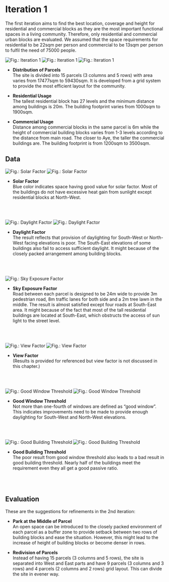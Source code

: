 
# Iteration 1

The first iteration aims to find the best location, coverage and height for residential and commercial blocks as they are the most important functional spaces in a living community. Therefore, only residential and commercial urban blocks are evaluated. We assumed that the space requirements for residential to be 22sqm per person and commercial to be 13sqm per person to fulfil the need of 75000 people.

![Fig.: Iteration 1](imgs/OP1_1BUILDING.jpg)
![Fig.: Iteration 1](imgs/OP1_2BUILDING.jpg)
![Fig.: Iteration 1](imgs/OP1_3BUILDING.jpg)

* **Distribution of Parcels**</br>
The site is divided into 15 parcels (3 columns and 5 rows) with area varies from 17477sqm to 59430sqm. It is developed from a grid system to provide the most efficient layout for the community.

* **Residential Usage**</br>
The tallest residential block has 27 levels and the minimum distance among buildings is 20m. The building footprint varies from 1000sqm to 1900sqm. 

* **Commercial Usage**</br>
Distance among commercial blocks in the same parcel is 6m while the height of commercial building blocks varies from 1-3 levels according to the distance from main road. The closer to Aye, the taller the commercial buildings are. The building footprint is from 1200sqm to 3500sqm.

## Data
![Fig.: Solar Factor](imgs/OP1_1SOLARFACTOR.jpg)
![Fig.: Solar Factor](imgs/OP1_2SOLARFACTOR.jpg)
* **Solar Factor**</br>
Blue color indicates space having good value for solar factor. Most of the buildings do not have excessive heat gain from sunlight except residential blocks at North-West.</br>
</br>
</br>

![Fig.: Daylight Factor](imgs/OP1_1DAYLIGHTFACTOR.jpg)
![Fig.: Daylight Factor](imgs/OP1_2DAYLIGHTFACTOR.jpg)
* **Daylight Factor**</br>
The result reflects that provision of daylighting for South-West or North-West facing elevations is poor. The South-East elevations of some buildings also fail to access sufficient daylight. It might because of the closely packed arrangement among building blocks.</br>

</br>
</br>

![Fig.: Sky Exposure Factor](imgs/OP1_3SKYEXPOSURE.jpg)
* **Sky Exposure Factor**</br>
Road between each parcel is designed to be 24m wide to provide 3m pedestrian road, 8m traffic lanes for both side and a 2m tree lawn in the middle. The result is almost satisfied except four roads at South-East area. It might because of the fact that most of the tall residential buildings are located at South-East, which obstructs the access of sun light to the street level.</br>

</br>
</br>

![Fig.: View Factor](imgs/OP1_1VIEWFACTOR.jpg)
![Fig.: View Factor](imgs/OP1_2VIEWFACTOR.jpg)
* **View Factor**</br>
(Results is provided for referenced but view factor is not discussed in this chapter.)</br>

</br>
</br>

![Fig.: Good Window Threshold](imgs/OP1_1GOODWINDOW.jpg)
![Fig.: Good Window Threshold](imgs/OP1_2GOODWINDOW.jpg)
* **Good Window Threshold**</br>
Not more than one-fourth of windows are defined as “good window”. This indicates improvements need to be made to provide enough daylighting for South-West and North-West elevations.</br>

</br>
</br>

![Fig.: Good Building Threshold](imgs/OP1_1GOODBUILDING.jpg)
![Fig.: Good Building Threshold](imgs/OP1_2GOODBUILDING.jpg)
* **Good Building Threshold**</br>
The poor result from good window threshold also leads to a bad result in good building threshold. Nearly half of the buildings meet the requirement even they all get a good passive ratio.</br>

</br>
</br>

## Evaluation
These are the suggestions for refinements in the 2nd iteration:

* **Park at the Middle of Parcel**</br>
An open space can be introduced to the closely packed environment of each parcel as a buffer zone to provide setback between two rows of building blocks and ease the situation. However, this might lead to the increase of height of building blocks or become denser in rows.

* **Redivision of Parcels**</br>
Instead of having 15 parcels (3 columns and 5 rows), the site is separated into West and East parts and have 9 parcels (3 columns and 3 rows) and 4 parcels (2 columns and 2 rows) grid layout. This can divide the site in evener way.




